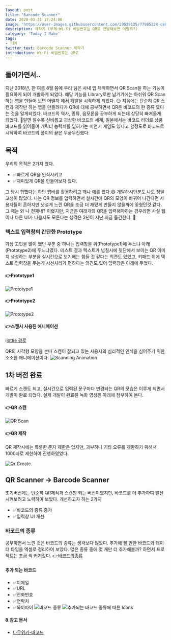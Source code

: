 ```yaml
---
layout: post
title: "Barcode Scanner"
date: 2020-03-31 17:24:00
image: 'https://user-images.githubusercontent.com/29529125/77985224-ce0fb280-734e-11ea-9807-9eaa2bd8bb2e.png'
description: 제작기 (부제:Wi-Fi 비밀번호는 QR로 전달해보면 어떨까?)
category: 'Today I Make'
tags:
- TIM
twitter_text: Barcode Scanner 제작기
introduction: Wi-Fi 비밀번호는 QR로
---
```


## 들어가면서..
지난 2018년, 한 여름 8월 쯤에 우리 팀은 사내 앱 제작하면서 QR Scan을 하는 기능이 필요하게 되어 개발하게 되었다. 해당 기능을 Library로만 남기기에는 아쉬워 QR Scan 하는 앱을 만들어 보면 어떨까 해서 개발을 시작하게 되었다. 😶
처음에는 단순히 QR 스캔과 제작만 하는 앱을 만들려다가 QR에 대해 공부하면서 QR은 바코드의 한 종류 였다는 것을 알게되었다. 바코드의 역사, 종류, 음모론을 공부하게 되는데 상당히 빠져들게 되었다. 🤖알면 알수록 신비롭고 괴상한 바코드의 세계, 일본에서는 바코드 리더로 상품 바코드를 읽어들여 캐릭터 능력치를 입혀가는 미연시 게임도 있다고 할정도로 바코드로 시작하여 바코드의 풀이의 끝은 무궁무진했다. 

## 목적
우리의 목적은 2가지 였다.
- ✅빠르게 QR을 인식시키고 
- ✅재미있게 QR을 만들어보자 였다.

그 당시 힙했다는 [하단 앱바](https://material.io/components/app-bars-bottom/#anatomy)를 활용하려고 꽤나 애를 썼다.😄 개발하시던분도 나도 정말 고생이 많았다. 나는 QR 정보를 입력하면서 실시간에 QR의 모양이 바뀌어 나간다면 사용자들이 흔하지만 낫설게 느낀 QR을 조금 더 재밌게 만들지 않을까에 꽂혔던것 같다.
그 때는 와 나 천재네? 이랬지만, 지금은 여래개의 QR을 입력해야하는 경우라면 사실 웹이나 다른 UI가 나을지도 모른다는 생각은 2년이 지난 지금 들긴한다. 🤡

### 텍스트 입력창의 간단한 Prototype
가장 고민을 많이 했던 부분 중 하나는 입력창을 위(Prototype1)에 두느냐 아래(Prototype2)에 두느냐였다. 테스트 결과 텍스트가 넘칠시에 뒷단에서 보이는 QR 이미지 생성하는 부분을 실시간으로 보기에는 힘들 것 같다는 의견도 있었고, 키패드 위에 텍스트 입력창을 두는게 시선처리가 편하다는 의견도 있어 입력창은 아래에 두었다.

#### 👉Prototype1 
![Prototype1](https://user-images.githubusercontent.com/29529125/77986816-00231380-7353-11ea-83c8-47a591ec18d2.gif)

#### 👉Prototype2
![Prototype2](https://user-images.githubusercontent.com/29529125/77986163-63ac4180-7351-11ea-93fc-ca484fe5d82c.gif)

#### 👉스캔시 사용된 애니메이션 
ℹ︎[lottie 경로](https://lottiefiles.com/18169-simple-scan-animation)

QR의 사각형 모양을 본따 스캔이 잘되고 있는 사용자의 심리적인 인식을 심어주기 위한 소소한 애니메이션이다.
![Scanning Animation](https://user-images.githubusercontent.com/29529125/77987124-ec2be180-7353-11ea-97c4-a6fbae1284a5.gif)



## 1차 버전 완료
빠르게 스캔도 되고, 실시간으로 입력된 문구마다 변경되는 QR의 모습은 이루게 되면서 개발이 완료 되었다. 
실제 개발이 완료된 녹화 영상은 아래에 첨부하여 본다.

#### 👉QR 스캔
![QR Scan](https://user-images.githubusercontent.com/29529125/77983272-86d2f300-7349-11ea-8fa3-9ac7868f25ab.gif)

#### 👉QR 제작
QR 제작시에는 특별한 문자 제한은 없지만, 과부하나 기타 오류를 제한하기 위해서 1000자로 제한하여 진행하였었다.

![Qr Create](https://user-images.githubusercontent.com/29529125/77982474-63a74400-7347-11ea-957b-bcd08cb808a2.gif)


## QR Scanner -> Barcode Scanner 
초기버전에는 단순히 QR제작과 스캔만 되는 버전이였지만, 바코드를 더 추가하여 발전시켜보려고 노력하여 보았다. 
개선하고자 하는 2가지
- ✅바코드의 종류 증가
- ✅입력창 UI 개선

### 바코드의 종류 
공부하면서 느낀 것은 바코드의 종류는 생각보다 많았다. 추가해 볼 만한 바코드와 데이터 타입을 엑셀로 정리하여 보았다. 많은 종류 중에 몇 개만 더 추가해볼까? 하면서 프로젝트는 조금 씩 커져갔다.
👉[바코드의종류](https://docs.google.com/spreadsheets/d/12QsEy9Q259WckKjOmFr9uuO6wFndcBunB7rJhQDl1ak/edit?usp=sharing)

#### 추가 되는 바코드
- ✅이메일
- ✅URL
- ✅전화번호
- ✅연락처
- ✅와이파이
![바코드 종류](https://user-images.githubusercontent.com/29529125/77994274-a75c7680-7364-11ea-9092-9494d36215e2.png)
![추가되는 바코드 종류에 따른 Icons](https://user-images.githubusercontent.com/29529125/77995525-e986b780-7366-11ea-8872-8ec16e1dc849.png)

#### 8.참고 문서 
- [나무위키-바코드](https://namu.wiki/w/%EB%B0%94%EC%BD%94%EB%93%9C)
